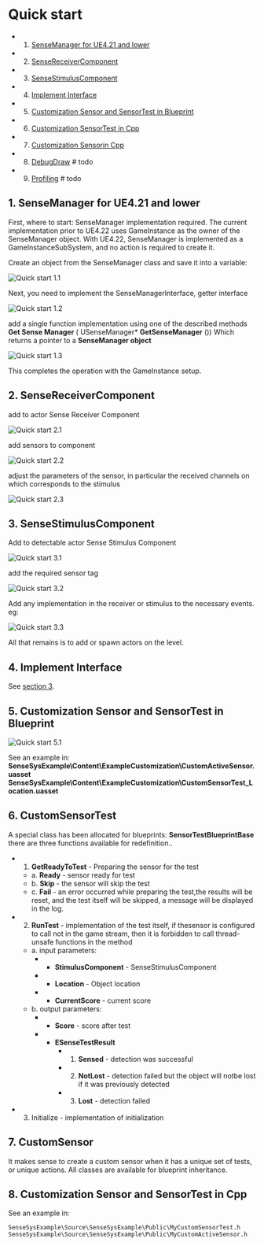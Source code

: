 # Quick start

- 1. [SenseManager for UE4.21 and lower](#1-sensemanager-for-ue421-and-lower)
- 2. [SenseReceiverComponent](#2-sensereceivercomponent)
- 3. [SenseStimulusComponent](#3-sensestimuluscomponent)
- 4. [Implement Interface](#4-implement-interface)
- 5. [Customization Sensor and SensorTest in Blueprint](#5-customization-sensor-and-sensortest-in-blueprint)
- 6. [Customization SensorTest in Cpp](#6-customization-sensortest-in-cpp)
- 7. [Customization Sensorin Cpp](#7-customization-sensor-and-sensortest-in-cpp)
- 8. [DebugDraw](#8-debugdraw) # todo
- 9. [Profiling](#9-profiling) # todo

## 1. SenseManager for UE4.21 and lower

First, where to start: SenseManager implementation required. The current implementation prior to
UE4.22 uses GameInstance as the owner of the SenseManager object. With UE4.22, SenseManager is
implemented as a GameInstanceSubSystem, and no action is required to create it.

Create an object from the SenseManager class and save it into a variable:

![Quick start 1.1](../images/quick-start-1.1.png)

Next, you need to implement the SenseManagerInterface,
getter interface

![Quick start 1.2](../images/quick-start-1.2.png)

add a single function implementation using one of the described methods
**Get Sense Manager** ( USenseManager* **GetSenseManager** ())
Which returns a pointer to a **SenseManager object**

![Quick start 1.3](../images/quick-start-1.3.png)

This completes the operation with the GameInstance setup.

## 2. SenseReceiverComponent

add to actor Sense Receiver Component

![Quick start 2.1](../images/quick-start-2.1.png)

add sensors to component

![Quick start 2.2](../images/quick-start-2.2.png)

adjust the parameters of the sensor, in particular the received channels on which corresponds to
the stimulus

![Quick start 2.3](../images/quick-start-2.3.png)

## 3. SenseStimulusComponent

Add to detectable actor Sense Stimulus Component

![Quick start 3.1](../images/quick-start-3.1.png)

add the required sensor tag

![Quick start 3.2](../images/quick-start-3.2.png)

Add any implementation in the receiver or stimulus to the necessary events.
eg:

![Quick start 3.3](../images/quick-start-3.3.png)

All that remains is to add or spawn actors on the level.

## 4. Implement Interface


See [section 3](./sensesystem-pdf.md#3-sensesystem-architecture).

## 5. Customization Sensor and SensorTest in Blueprint

![Quick start 5.1](../images/quick-start-5.1.png)

See an example in:
**SenseSysExample\Content\ExampleCustomization\CustomActiveSensor.uasset
SenseSysExample\Content\ExampleCustomization\CustomSensorTest_Location.uasset**

## 6. CustomSensorTest

A special class has been allocated for blueprints: **SensorTestBlueprintBase**
there are three functions available for redefinition..
- 1. **GetReadyToTest** - Preparing the sensor for the test
  - a. **Ready** - sensor ready for test
  - b. **Skip** - the sensor will skip the test
  - c. **Fail** - an error occurred while preparing the test,the results will be reset, and the test itself will be skipped, a message will be displayed in the log.
- 2. **RunTest** - implementation of the test itself, if thesensor is configured to call not in the game stream,
then it is forbidden to call thread-unsafe functions in the method
  - a. input parameters:
    - * **StimulusComponent** - SenseStimulusComponent
    - * **Location** - Object location
    - * **CurrentScore** - current score
  - b. output parameters:
    - * **Score** - score after test
    - * **ESenseTestResult**
        - 1. **Sensed** - detection was successful
        - 2. **NotLost** - detection failed but the object will notbe lost if it was previously detected
        - 3. **Lost** - detection failed
 - 3. Initialize - implementation of initialization


## 7. CustomSensor

It makes sense to create a custom sensor when it has a unique set of tests, or unique actions. All
classes are available for blueprint inheritance.

## 8. Customization Sensor and SensorTest in Cpp

See an example in:

```
SenseSysExample\Source\SenseSysExample\Public\MyCustomSensorTest.h
SenseSysExample\Source\SenseSysExample\Public\MyCustomActiveSensor.h
```
